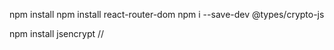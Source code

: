 npm install
npm install react-router-dom
npm i --save-dev @types/crypto-js
<!-- npm install node-rsa -->
npm install jsencrypt
//